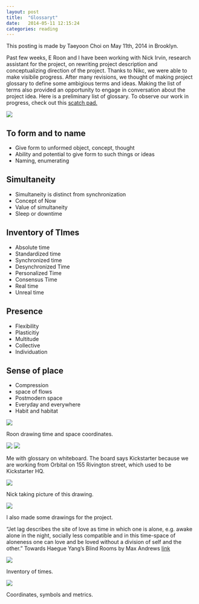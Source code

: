 ```yaml
---
layout: post
title:  "Glossaryt"
date:   2014-05-11 12:15:24
categories: reading
---
```


This posting is made by Taeyoon Choi on May 11th, 2014 in Brooklyn.

Past few weeks, E Roon and I have been working with Nick Irvin, research assistant for the project, on rewriting project description and conceptualizing direction of the project. Thanks to Nikc, we were able to make visibile progress. After many revisions, we thought of making project glossary to define some ambigious terms and ideas. Making the list of terms also provided an opportunity to engage in conversation about the project idea. Here is a preliminary list of glossary. To observe our work in progress, check out this <a href="https://hackpad.com/Elsewhen-Glossary-oHUuh0aIktI"> scatch pad.</a>  


<img src="https://farm8.staticflickr.com/7309/13977819079_c15a2ab5cb_z.jpg">

## To form and to name 

* Give form to unformed object, concept, thought
* Ability and potential to give form to such things or ideas  
* Naming, enumerating 

## Simultaneity 

* Simultaneity is distinct from synchronization
* Concept of Now 
* Value of simultaneity 
* Sleep or downtime 


## Inventory of TImes

* Absolute time
* Standardized time
* Synchronized time 
* Desynchronized Time
* Personalized Time
* Consensus Time
* Real time 
* Unreal time

## Presence

* Flexibility 
* Plasticitiy 
* Multitude 
* Collective 
* Individuation 
 
## Sense of place 
* Compression
* space of flows
* Postmodern space 
* Everyday and everywhere 
* Habit and habitat 



<img src="https://farm6.staticflickr.com/5518/13977738959_546c767823_z.jpg">

Roon drawing time and space coordinates.

<img src="https://farm3.staticflickr.com/2902/13977746857_f0bdc050b9_z.jpg">
<img src="https://farm8.staticflickr.com/7384/13977756080_acb3191aaa_z.jpg"> 

Me with glossary on whiteboard. The board says Kickstarter because we are working from Orbital on 155 Rivington street, which used to be Kickstarter HQ. 

<img src="https://farm8.staticflickr.com/7325/14161078531_f0e98d4745_z.jpg">

Nick taking picture of this drawing. 

<img src="https://farm8.staticflickr.com/7104/14025328905_38fbfd997f_z.jpg">

I also made some drawings for the project. 
 
“Jet lag describes the site of love as time in which one is alone, e.g. awake alone in the night, socially less compatible and in this time-space of aloneness one can love and be loved without a division of self and the other.” Towards Haegue Yang’s Blind Rooms by Max Andrews<a href="http://www.lttds.org/assets/Andrews-HaegueYang-ENGL.pdf"> link </a> 

<img src="https://farm8.staticflickr.com/7273/14002208786_d3f1732cf0_z.jpg"> 

Inventory of times. 

<img src="https://farm3.staticflickr.com/2915/14002208966_375aeeabd7_z.jpg">
 
Coordinates, symbols and metrics. 